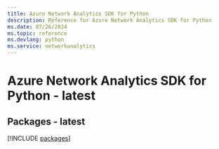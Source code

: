 ```yaml
---
title: Azure Network Analytics SDK for Python
description: Reference for Azure Network Analytics SDK for Python
ms.date: 07/26/2024
ms.topic: reference
ms.devlang: python
ms.service: networkanalytics
---
```

# Azure Network Analytics SDK for Python - latest
## Packages - latest
[!INCLUDE [packages](network-analytics-index.md)]